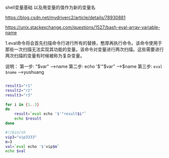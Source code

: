 shell变量基础 以及用变量的值作为新的变量名

https://blog.csdn.net/mydriverc2/article/details/78930881

https://unix.stackexchange.com/questions/1527/bash-eval-array-variable-name

1.eval命令将会首先扫描命令行进行所有的替换，憨厚再执行命令。该命令使用于那些一次扫描无法实现其功能的变量。该命令对变量进行两次扫描。这些需要进行两次扫描的变量有时候被称为复杂变量。

说明：
第一步: "$var"  -->name
第二步: echo '$'"$var" -->$name
第三步: `eval $name` -->yushuang

```bash

result1="r1"
result2="r2"
result3="r3"
 
for i in {1..3}
do
    result=`eval echo '$'"result$i"`
    echo $result
done
```

```bash
#!/bin/sh
vip3="vip3333"
m=3
val=`eval echo '$'vip$m`
echo $val
```